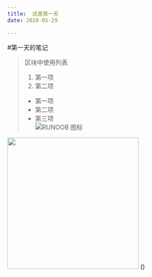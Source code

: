 ```yaml
---
title:	这是第一天
date: 2020-05-29

---
```


#第一天的笔记
> 区块中使用列表
> 1. 第一项
> 2. 第二项
> + 第一项
> + 第二项
> + 第三项<br/>
![RUNOOB 图标](http://static.runoob.com/images/runoob-logo.png "RUNOOB")

<img src="http://static.runoob.com/images/runoob-logo.png" width="300px">
()